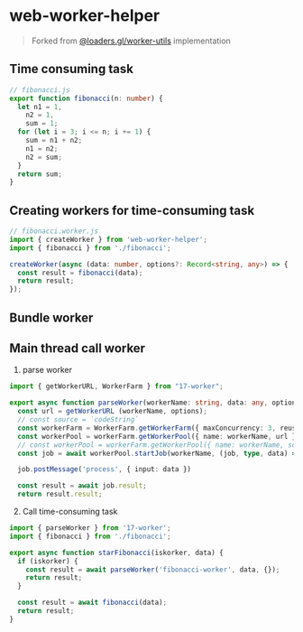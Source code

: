 # web-worker-helper

> Forked from [@loaders.gl/worker-utils](https://github.com/visgl/loaders.gl/blob/master/modules/worker-utils/README.md) implementation

## Time consuming task

```ts
// fibonacci.js
export function fibonacci(n: number) {
  let n1 = 1,
    n2 = 1,
    sum = 1;
  for (let i = 3; i <= n; i += 1) {
    sum = n1 + n2;
    n1 = n2;
    n2 = sum;
  }
  return sum;
}
```

## Creating workers for time-consuming task

```ts
// fibonacci.worker.js
import { createWorker } from 'web-worker-helper';
import { fibonacci } from './fibonacci';

createWorker(async (data: number, options?: Record<string, any>) => {
  const result = fibonacci(data);
  return result;
});
```

## Bundle worker

## Main thread call worker

1. parse worker

```ts
import { getWorkerURL, WorkerFarm } from "17-worker";

export async function parseWorker(workerName: string, data: any, options?: Record<string, any> ) {
  const url = getWorkerURL (workerName, options);
  // const source = `codeString`
  const workerFarm = WorkerFarm.getWorkerFarm({ maxConcurrency: 3, reuseWorkers: true });
  const workerPool = workerFarm.getWorkerPool({ name: workerName, url })
  // const workerPool = workerFarm.getWorkerPool({ name: workerName, source });
  const job = await workerPool.startJob(workerName, (job, type, data) => job.done(data));

  job.postMessage('process', { input: data })

  const result = await job.result;
  return result.result;
```

2. Call time-consuming task

```ts
import { parseWorker } from '17-worker';
import { fibonacci } from './fibonacci';

export async function starFibonacci(iskorker, data) {
  if (iskorker) {
    const result = await parseWorker('fibonacci-worker', data, {});
    return result;
  }

  const result = await fibonacci(data);
  return result;
}
```
